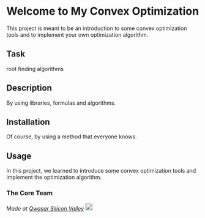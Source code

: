 # Welcome to My Convex Optimization
This project is meant to be an introduction to some convex optimization tools and to implement your own optimization algorithm.

## Task
root finding algorithms

## Description
By using libraries, formulas and algorithms.

## Installation
Of course, by using a method that everyone knows.

## Usage
In this project, we learned to introduce some convex optimization tools and implement the optimization algorithm.
### The Core Team


<span><i>Made at <a href='https://qwasar.io'>Qwasar Silicon Valley</a></i></span>
<span><img alt='Qwasar Silicon Valley Logo' src='https://storage.googleapis.com/qwasar-public/qwasar-logo_50x50.png' width='20px'></span>
